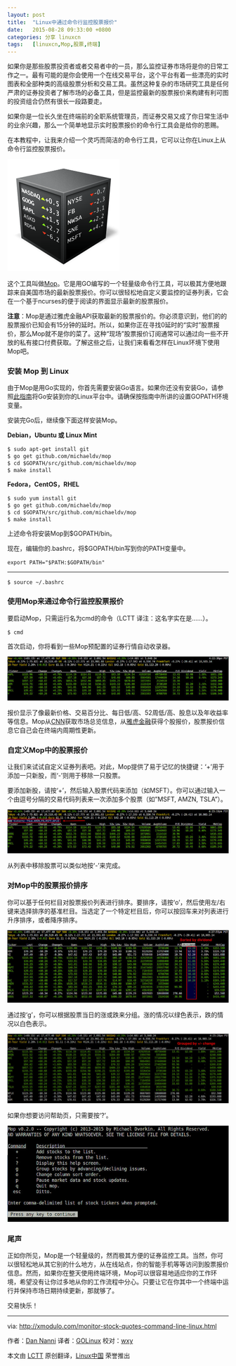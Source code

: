 ```yaml
---
layout: post
title:	"Linux中通过命令行监控股票报价"
date:	2015-08-28 09:33:00 +0800 
categories:	分享 linuxcn 
tags:	[linuxcn,Mop,股票,终端]
---
```



如果你是那些股票投资者或者交易者中的一员，那么监控证券市场将是你的日常工作之一。最有可能的是你会使用一个在线交易平台，这个平台有着一些漂亮的实时图表和全部种类的高级股票分析和交易工具。虽然这种复杂的市场研究工具是任何严肃的证券投资者了解市场的必备工具，但是监控最新的股票报价来构建有利可图的投资组合仍然有很长一段路要走。


如果你是一位长久坐在终端前的全职系统管理员，而证券交易又成了你日常生活中的业余兴趣，那么一个简单地显示实时股票报价的命令行工具会是给你的恩赐。


在本教程中，让我来介绍一个灵巧而简洁的命令行工具，它可以让你在Linux上从命令行监控股票报价。


![](/Asserts/Images/album/201508/27/233520i0djbtdk5ny59yf6.png)


这个工具叫做[Mop](https://github.com/michaeldv/mop)。它是用GO编写的一个轻量级命令行工具，可以极其方便地跟踪来自美国市场的最新股票报价。你可以很轻松地自定义要监控的证券列表，它会在一个基于ncurses的便于阅读的界面显示最新的股票报价。


**注意**：Mop是通过雅虎金融API获取最新的股票报价的。你必须意识到，他们的的股票报价已知会有15分钟的延时。所以，如果你正在寻找0延时的“实时”股票报价，那么Mop就不是你的菜了。这种“现场”股票报价订阅通常可以通过向一些不开放的私有接口付费获取。了解这些之后，让我们来看看怎样在Linux环境下使用Mop吧。


### 安装 Mop 到 Linux


由于Mop是用Go实现的，你首先需要安装Go语言。如果你还没有安装Go，请参照[此指南](http://ask.xmodulo.com/install-go-language-linux.html)将Go安装到你的Linux平台中。请确保按指南中所讲的设置GOPATH环境变量。


安装完Go后，继续像下面这样安装Mop。


**Debian，Ubuntu 或 Linux Mint**



```
$ sudo apt-get install git
$ go get github.com/michaeldv/mop
$ cd $GOPATH/src/github.com/michaeldv/mop
$ make install

```

**Fedora，CentOS，RHEL**



```
$ sudo yum install git
$ go get github.com/michaeldv/mop
$ cd $GOPATH/src/github.com/michaeldv/mop
$ make install

```

上述命令将安装Mop到$GOPATH/bin。


现在，编辑你的.bashrc，将$GOPATH/bin写到你的PATH变量中。



```
export PATH="$PATH:$GOPATH/bin"

```



---



```
$ source ~/.bashrc 

```

### 使用Mop来通过命令行监控股票报价


要启动Mop，只需运行名为cmd的命令（LCTT 译注：这名字实在是……）。



```
$ cmd 

```

首次启动，你将看到一些Mop预配置的证券行情自动收录器。


![](/Asserts/Images/album/201508/27/233531pu1wioob0il0ie1i.jpg)


报价显示了像最新价格、交易百分比、每日低/高、52周低/高、股息以及年收益率等信息。Mop从[CNN](http://money.cnn.com/data/markets/)获取市场总览信息，从[雅虎金融](http://finance.yahoo.com/)获得个股报价，股票报价信息它自己会在终端内周期性更新。


### 自定义Mop中的股票报价


让我们来试试自定义证券列表吧。对此，Mop提供了易于记忆的快捷键：‘+’用于添加一只新股，而‘-’则用于移除一只股票。


要添加新股，请按‘+’，然后输入股票代码来添加（如MSFT）。你可以通过输入一个由逗号分隔的交易代码列表来一次添加多个股票（如”MSFT, AMZN, TSLA”）。


![](/Asserts/Images/album/201508/27/233542ooduej65utw5eo1w.jpg)


从列表中移除股票可以类似地按‘-’来完成。


### 对Mop中的股票报价排序


你可以基于任何栏目对股票报价列表进行排序。要排序，请按‘o’，然后使用左/右键来选择排序的基准栏目。当选定了一个特定栏目后，你可以按回车来对列表进行升序排序，或者降序排序。


![](/Asserts/Images/album/201508/27/233548obttlrjotdzl6iiu.jpg)


通过按‘g’，你可以根据股票当日的涨或跌来分组。涨的情况以绿色表示，跌的情况以白色表示。


![](/Asserts/Images/album/201508/27/233551zooa3wyzruq5nn5n.jpg)


如果你想要访问帮助页，只需要按‘?’。


![](/Asserts/Images/album/201508/27/233555dz3keb4qa6a76bq9.jpg)


### 尾声


正如你所见，Mop是一个轻量级的，然而极其方便的证券监控工具。当然，你可以很轻松地从其它别的什么地方，从在线站点，你的智能手机等等访问到股票报价信息。然而，如果你在整天使用终端环境，Mop可以很容易地适应你的工作环境，希望没有让你过多地从你的工作流程中分心。只要让它在你其中一个终端中运行并保持市场日期持续更新，那就够了。


交易快乐！




---


via: <http://xmodulo.com/monitor-stock-quotes-command-line-linux.html>


作者：[Dan Nanni](http://xmodulo.com/author/nanni) 译者：[GOLinux](https://github.com/GOLinux) 校对：[wxy](https://github.com/wxy)


本文由 [LCTT](https://github.com/LCTT/TranslateProject) 原创翻译，[Linux中国](https://linux.cn/) 荣誉推出
